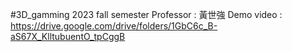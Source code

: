 ﻿#3D_gamming
2023 fall semester Professor : 黃世強
Demo video : https://drive.google.com/drive/folders/1GbC6c_B-aS67X_KlltubuentO_tpCggB
